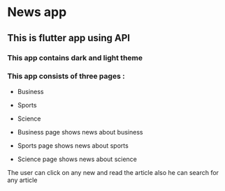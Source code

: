 # News app

## This is flutter app using API

### This app contains dark and light theme

### This app consists of three pages :
- Business 
- Sports 
- Science 

- Business page shows news about business
- Sports page shows news about sports
- Science page shows news about science

The user can click on any new and read the article also he can search for any article
